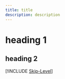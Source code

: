 ```yaml
---
title: title
description: description
---
```


# heading 1
## heading 2
[!INCLUDE [Skip-Level](./includes/skip-level.md)]
